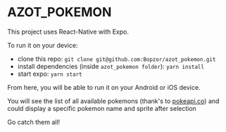 # AZOT_POKEMON

This project uses React-Native with Expo.

To run it on your device:

- clone this repo: `git clone git@github.com:Bopzor/azot_pokemon.git`
- install dependencies (inside `azot_pokemon folder`): `yarn install`
- start expo: `yarn start`

From here, you will be able to run it on your Android or iOS device.

You will see the list of all available pokemons (thank's to [pokeapi.co](https://pokeapi.co/)) and could display a specific pokemon name and sprite after selection

Go catch them all!

